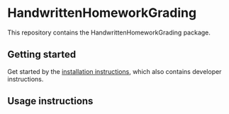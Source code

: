 # HandwrittenHomeworkGrading

This repository contains the HandwrittenHomeworkGrading package.

## Getting started
Get started by the [installation instructions](./installation.md), which also contains developer instructions.


## Usage instructions
